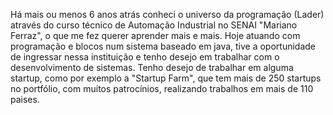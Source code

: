   Há mais ou menos 6 anos atrás conheci o universo da programação (Lader) através do curso técnico de Automação Industrial no SENAI "Mariano Ferraz", o que me fez querer aprender mais e mais. Hoje atuando com programação e blocos num sistema baseado em java, tive a oportunidade de ingressar nessa instituição e tenho desejo em trabalhar com o desenvolvimento de sistemas.
  Tenho desejo de trabalhar em alguma startup, como por exemplo a "Startup Farm", que tem mais de 250 startups no portfólio, com muitos patrocínios, realizando trabalhos em mais de 110 paises.

